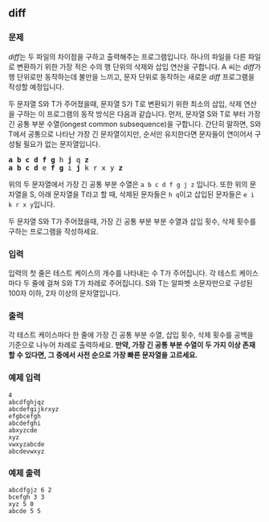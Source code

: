## diff

### 문제

*diff*는 두 파일의 차이점을 구하고 출력해주는 프로그램입니다. 하나의 파일을 다른 파일로 변환하기 위한 가장 적은 수의 행 단위의 삭제와 삽입 연산을 구합니다. A 씨는 *diff*가 행 단위로만 동작하는데 불만을 느끼고, 문자 단위로 동작하는 새로운 *diff* 프로그램을 작성할 예정입니다.

두 문자열 S와 T가 주어졌을때, 문자열 S가 T로 변환되기 위한 최소의 삽입, 삭제 연산을 구하는 이 프로그램의 동작 방식은 다음과 같습니다. 먼저, 문자열 S와 T로 부터 가장 긴 공통 부분 수열(longest common subsequence)을 구합니다. 간단히 말하면, S와 T에서 공통으로 나타난 가장 긴 문자열이지만, 순서만 유지한다면 문자들이 연이어서 구성될 필요가 없는 문자열입니다.

<pre>
<b>a</b> <b>b</b> <b>c</b> <b>d</b> <b>f</b> <b>g</b> h <b>j</b> q <b>z</b>
<b>a</b> <b>b</b> <b>c</b> <b>d</b> e <b>f</b> <b>g</b> i <b>j</b> k r x y <b>z</b>
</pre>

위의 두 문자열에서 가장 긴 공통 부분 수열은 `a b c d f g j z` 입니다. 또한 위의 문자열을 S, 아래 문자열을 T라고 할 때, 삭제된 문자들은 `h q`이고 삽입된 문자들은 `e i k r x y`입니다.

두 문자열 S와 T가 주어졌을때, 가장 긴 공통 부분 부분 수열과 삽입 횟수, 삭제 횟수를 구하는 프로그램을 작성하세요.

### 입력

입력의 첫 줄은 테스트 케이스의 개수를 나타내는 수 T가 주어집니다. 각 테스트 케이스마다 두 줄에 걸쳐 S와 T가 차례로 주어집니다. S와 T는 알파벳 소문자만으로 구성된 100자 이하, 2자 이상의 문자열입니다.

### 출력

각 테스트 케이스마다 한 줄에 가장 긴 공통 부분 수열, 삽입 횟수, 삭제 횟수를 공백을 기준으로 나누어 차례로 출력하세요. **만약, 가장 긴 공통 부분 수열이 두 가지 이상 존재할 수 있다면, 그 중에서 사전 순으로 가장 빠른 문자열을 고르세요.**

### 예제 입력

```
4
abcdfghjqz
abcdefgijkrxyz
efgbcefgh
abcdefghi
abxyzcde
xyz
vwxyzabcde
abcdevwxyz
```

### 예제 출력

```
abcdfgjz 6 2
bcefgh 3 3
xyz 5 0
abcde 5 5
```
